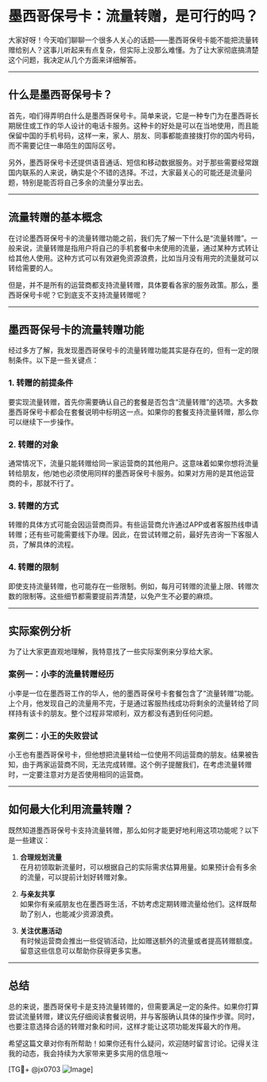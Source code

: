 # 墨西哥保号卡：流量转赠，是可行的吗？

大家好呀！今天咱们聊聊一个很多人关心的话题——墨西哥保号卡能不能把流量转赠给别人？这事儿听起来有点复杂，但实际上没那么难懂。为了让大家彻底搞清楚这个问题，我决定从几个方面来详细解答。

---

## 什么是墨西哥保号卡？

首先，咱们得弄明白什么是墨西哥保号卡。简单来说，它是一种专门为在墨西哥长期居住或工作的华人设计的电话卡服务。这种卡的好处是可以在当地使用，而且能保留中国的手机号码，这样一来，家人、朋友、同事都能直接拨打你的国内号码，而不需要记住一串陌生的国际区号。

另外，墨西哥保号卡还提供语音通话、短信和移动数据服务。对于那些需要经常跟国内联系的人来说，确实是个不错的选择。不过，大家最关心的可能还是流量问题，特别是能否将自己多余的流量分享出去。

---

## 流量转赠的基本概念

在讨论墨西哥保号卡的流量转赠功能之前，我们先了解一下什么是“流量转赠”。一般来说，流量转赠是指用户将自己的手机套餐中未使用的流量，通过某种方式转让给其他人使用。这种方式可以有效避免资源浪费，比如当月没有用完的流量就可以转给需要的人。

但是，并不是所有的运营商都支持流量转赠，具体要看各家的服务政策。那么，墨西哥保号卡呢？它到底支不支持流量转赠呢？

---

## 墨西哥保号卡的流量转赠功能

经过多方了解，我发现墨西哥保号卡的流量转赠功能其实是存在的，但有一定的限制条件。以下是一些关键点：

### 1. **转赠的前提条件**
要实现流量转赠，首先你需要确认自己的套餐是否包含“流量转赠”的选项。大多数墨西哥保号卡都会在套餐说明中标明这一点。如果你的套餐支持流量转赠，那么你可以继续下一步操作。

### 2. **转赠的对象**
通常情况下，流量只能转赠给同一家运营商的其他用户。这意味着如果你想将流量转给朋友，他/她也必须使用同样的墨西哥保号卡服务。如果对方用的是其他运营商的卡，那就不行了。

### 3. **转赠的方式**
转赠的具体方式可能会因运营商而异。有些运营商允许通过APP或者客服热线申请转赠；还有些可能需要线下办理。因此，在尝试转赠之前，最好先咨询一下客服人员，了解具体的流程。

### 4. **转赠的限制**
即使支持流量转赠，也可能存在一些限制。例如，每月可转赠的流量上限、转赠次数的限制等。这些细节都需要提前弄清楚，以免产生不必要的麻烦。

---

## 实际案例分析

为了让大家更直观地理解，我特意找了一些实际案例来分享给大家。

### 案例一：小李的流量转赠经历
小李是一位在墨西哥工作的华人，他的墨西哥保号卡套餐包含了“流量转赠”功能。上个月，他发现自己的流量用不完，于是通过客服热线成功将剩余的流量转给了同样持有该卡的朋友。整个过程非常顺利，双方都没有遇到任何问题。

### 案例二：小王的失败尝试
小王也有墨西哥保号卡，但他想把流量转给一位使用不同运营商的朋友。结果被告知，由于两家运营商不同，无法完成转赠。这个例子提醒我们，在考虑流量转赠时，一定要注意对方是否使用相同的运营商。

---

## 如何最大化利用流量转赠？

既然知道墨西哥保号卡支持流量转赠，那么如何才能更好地利用这项功能呢？以下是一些建议：

1. **合理规划流量**  
   在月初领取新流量时，可以根据自己的实际需求估算用量。如果预计会有多余的流量，可以提前计划好转赠对象。

2. **与亲友共享**  
   如果你有亲戚朋友也在墨西哥生活，不妨考虑定期转赠流量给他们。这样既帮助了别人，也能减少资源浪费。

3. **关注优惠活动**  
   有时候运营商会推出一些促销活动，比如赠送额外的流量或者提高转赠额度。留意这些信息可以帮助你获得更多实惠。

---

## 总结

总的来说，墨西哥保号卡是支持流量转赠的，但需要满足一定的条件。如果你打算尝试流量转赠，建议先仔细阅读套餐说明，并与客服确认具体的操作步骤。同时，也要注意选择合适的转赠对象和时间，这样才能让这项功能发挥最大的作用。

希望这篇文章对你有所帮助！如果你还有什么疑问，欢迎随时留言讨论。记得关注我的动态，我会持续为大家带来更多实用的信息哦～

[TG💪+ @jx0703 ![Image](https://github.com/user-attachments/assets/dbca1d08-cadb-493c-b0ec-ad6f7a83f270)]